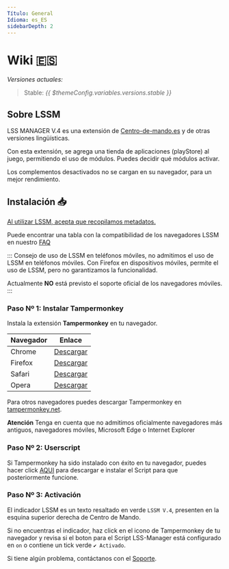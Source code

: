 ```yaml
---
Título: General
Idioma: es_ES
sidebarDepth: 2
---
```


# Wiki :es: <Badge :text="'LSSM V.' + ($themeConfig.variables.versions.stable || 4)"/>

*Versiones actuales:*
> Stable: <i>{{ $themeConfig.variables.versions.stable }}</i>

## Sobre LSSM

LSS MANAGER V.4 es una extensión de [Centro-de-mando.es](https://www.centro-de-mando.es/) y de otras versiones lingüísticas.

Con esta extensión, se agrega una tienda de aplicaciones (playStore) al juego, permitiendo el uso de módulos. Puedes decidir qué módulos activar.

Los complementos desactivados no se cargan en su navegador, para un mejor rendimiento.


## Instalación 📥
[Al utilizar LSSM, acepta que recopilamos metadatos.](metadata.md)

Puede encontrar una tabla con la compatibilidad de los navegadores LSSM en nuestro [FAQ](faq.md)

::: Consejo de uso de LSSM en teléfonos móviles, no admitimos el uso de LSSM en teléfonos móviles. Con Firefox en dispositivos móviles, permite el uso de LSSM,
pero no garantizamos la funcionalidad.

Actualmente **NO** está previsto el soporte oficial de los navegadores móviles.
:::

### Paso Nº 1: Instalar Tampermonkey
Instala la extensión **Tampermonkey** en tu navegador.

Navegador|Enlace
-------|----
Chrome | [Descargar](https://chrome.google.com/webstore/detail/dhdgffkkebhmkfjojejmpbldmpobfkfo)
Firefox| [Descargar](https://addons.mozilla.org/en-US/firefox/addon/tampermonkey/)
Safari | [Descargar](https://safari.tampermonkey.net/tampermonkey.safariextz)
Opera  | [Descargar](https://addons.opera.com/en/extensions/details/tampermonkey-beta/)

Para otros navegadores puedes descargar Tampermonkey en [tampermonkey.net](https://www.tampermonkey.net/).

**Atención** Tenga en cuenta que no admitimos oficialmente navegadores más antiguos, navegadores móviles, Microsoft Edge o Internet Explorer

### Paso Nº 2: Userscript
Si Tampermonkey ha sido instalado con éxito en tu navegador, puedes hacer click [AQUI](chrome-extension://dhdgffkkebhmkfjojejmpbldmpobfkfo/ask.html?aid=25d20530-7782-457f-b56d-27fd01ec0a19) para descargar e instalar el Script para que posteriormente funcione.


### Paso Nº 3: Activación
El indicador LSSM es un texto resaltado en verde `LSSM V.4`, presenten en la esquina superior derecha de Centro de Mando.  

Si no encuentras el indicador, haz click en el icono de Tampermonkey de tu navegador y revisa si el boton para el Script LSS-Manager está configurado en `on` o contiene un tick verde `✔ Activado`. 

Si tiene algún problema, contáctanos con el [Soporte](support.md).

